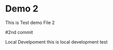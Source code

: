 # Demo 2

This is Test demo File  2

#2nd commit


Local Develpoment
this is local development test
